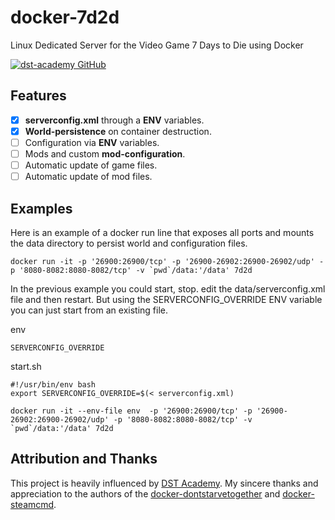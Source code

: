 # docker-7d2d
Linux Dedicated Server for the Video Game 7 Days to Die using Docker

[![dst-academy GitHub](https://img.shields.io/github/release/dst-academy/docker-dontstarvetogether.svg)](https://github.com/dst-academy/docker-dontstarvetogether/releases/latest)

## Features
- [x] **serverconfig.xml** through a **ENV** variables.
- [x] **World-persistence** on container destruction.
- [ ] Configuration via **ENV** variables.
- [ ] Mods and custom **mod-configuration**.
- [ ] Automatic update of game files.
- [ ] Automatic update of mod files.

## Examples

Here is an example of a docker run line that exposes all ports and mounts the data directory to persist world and configuration files.

```SHELL
docker run -it -p '26900:26900/tcp' -p '26900-26902:26900-26902/udp' -p '8080-8082:8080-8082/tcp' -v `pwd`/data:'/data' 7d2d
```

In the previous example you could start, stop. edit the data/serverconfig.xml file and then restart. But using the SERVERCONFIG_OVERRIDE ENV variable you can just start from an existing file.

env
```SHELL
SERVERCONFIG_OVERRIDE
```

start.sh
```SHELL
#!/usr/bin/env bash
export SERVERCONFIG_OVERRIDE=$(< serverconfig.xml)

docker run -it --env-file env  -p '26900:26900/tcp' -p '26900-26902:26900-26902/udp' -p '8080-8082:8080-8082/tcp' -v `pwd`/data:'/data' 7d2d
```

## Attribution and Thanks
This project is heavily influenced by [DST Academy](https://github.com/dst-academy). My sincere thanks and appreciation to the authors of the [docker-dontstarvetogether](https://github.com/dst-academy/docker-dontstarvetogether) and [docker-steamcmd](https://github.com/dst-academy/docker-steamcmd).

